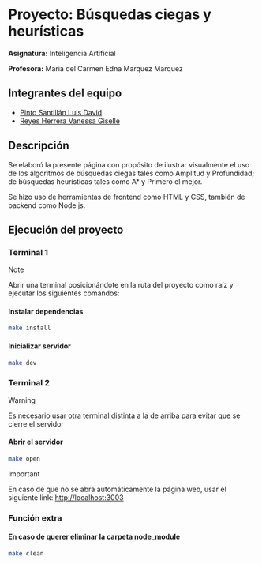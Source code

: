 # Proyecto: Búsquedas ciegas y heurísticas

**Asignatura:** Inteligencia Artificial

**Profesora:** Maria del Carmen Edna Marquez Marquez

## Integrantes del equipo

* [Pinto Santillán Luis David](https://github.com/davidmozzafiato)
* [Reyes Herrera Vanessa Giselle](https://github.com/gigiwi)

## Descripción

Se elaboró la presente página con propósito de ilustrar visualmente el uso de los algoritmos de búsquedas ciegas tales como Amplitud y Profundidad; de búsquedas heurísticas tales como A* y Primero el mejor.

Se hizo uso de herramientas de frontend como HTML y CSS, también de backend como Node js.

## Ejecución del proyecto

### Terminal 1

> [!NOTE]
> Abrir una terminal posicionándote en la ruta del proyecto como raíz y ejecutar los siguientes comandos:

#### Instalar dependencias

```bash
make install
```

#### Inicializar servidor

```bash
make dev
```

### Terminal 2

> [!WARNING]
> Es necesario usar otra terminal distinta a la de arriba para evitar que se cierre el servidor

#### Abrir el servidor

```bash
make open
```

> [!IMPORTANT]
> En caso de que no se abra automáticamente la página web, usar el siguiente link:
> [http://localhost:3003](http://localhost:3003)

### Función extra

#### En caso de querer eliminar la carpeta node_module

```bash
make clean
```

